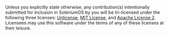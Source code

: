 Unless you explicitly state otherwise, any contribution(s) intentionally submitted for inclusion in SoteriumOS by you will be tri-licensed under the following three licenses: [Unlicense](https://github.com/dantiodev/soteriumos/blob/main/LICENSE-UNLICENSE), [MIT License](https://github.com/dantiodev/soteriumos/blob/main/LICENSE-MIT), and [Apache License 2](https://github.com/dantiodev/soteriumos/blob/main/LICENSE-APACHE-2). Licensees may use this software under the terms of any of these licenses at their leisure.
